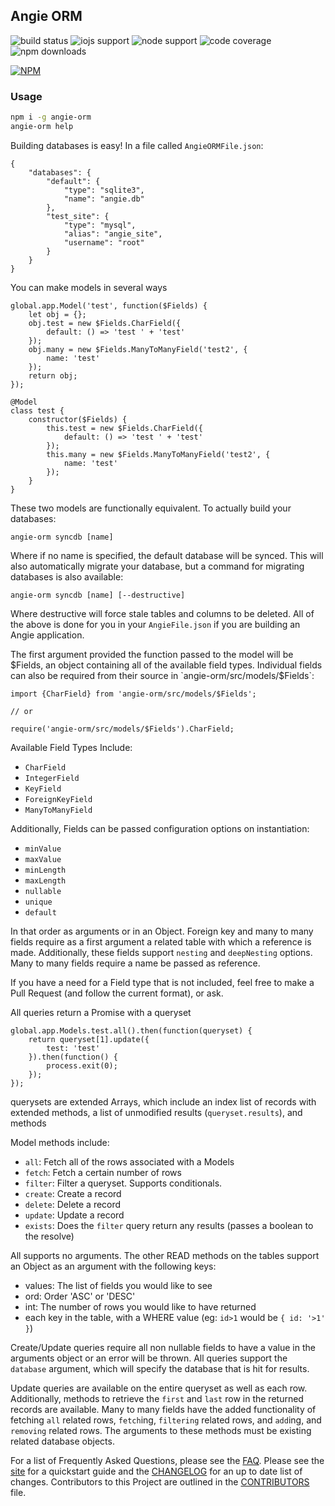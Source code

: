 ## Angie ORM

![build status](https://travis-ci.org/benderTheCrime/angie-orm.svg?branch=master "build status")
![iojs support](https://img.shields.io/badge/iojs-1.7.1+-brightgreen.svg "iojs support")
![node support](https://img.shields.io/badge/node-0.12.0+-brightgreen.svg "node support")
![code coverage](https://rawgit.com/benderTheCrime/angie-orm/master/svg/coverage.svg "code coverage")
![npm downloads](https://img.shields.io/npm/dm/angie-orm.svg "npm downloads")

[![NPM](https://nodei.co/npm/angie-orm.png?downloads=true&downloadRank=true&stars=true)](https://nodei.co/npm/angie-orm/)

### Usage
```bash
npm i -g angie-orm
angie-orm help
```
Building databases is easy! In a file called `AngieORMFile.json`:
```
{
    "databases": {
        "default": {
            "type": "sqlite3",
            "name": "angie.db"
        },
        "test_site": {
            "type": "mysql",
            "alias": "angie_site",
            "username": "root"
        }
    }
}
```
You can make models in several ways
```
global.app.Model('test', function($Fields) {
    let obj = {};
    obj.test = new $Fields.CharField({
        default: () => 'test ' + 'test'
    });
    obj.many = new $Fields.ManyToManyField('test2', {
        name: 'test'
    });
    return obj;
});

@Model
class test {
    constructor($Fields) {
        this.test = new $Fields.CharField({
            default: () => 'test ' + 'test'
        });
        this.many = new $Fields.ManyToManyField('test2', {
            name: 'test'
        });
    }
}
```
These two models are functionally equivalent. To actually build your databases:
```
angie-orm syncdb [name]
```
Where if no name is specified, the default database will be synced. This will also automatically migrate your database, but a command for migrating databases is also available:
```
angie-orm syncdb [name] [--destructive]
```
Where destructive will force stale tables and columns to be deleted. All of the above is done for you in your `AngieFile.json` if you are building an Angie application.

The first argument provided the function passed to the model will be $Fields, an object containing all of the available field types. Individual fields can also be required from their source in `angie-orm/src/models/$Fields`:
```
import {CharField} from 'angie-orm/src/models/$Fields';

// or

require('angie-orm/src/models/$Fields').CharField;
```
Available Field Types Include:
* `CharField`
* `IntegerField`
* `KeyField`
* `ForeignKeyField`
* `ManyToManyField`

Additionally, Fields can be passed configuration options on instantiation:
* `minValue`
* `maxValue`
* `minLength`
* `maxLength`
* `nullable`
* `unique`
* `default`

In that order as arguments or in an Object. Foreign key and many to many fields require as a first argument a related table with which a reference is made. Additionally, these fields support `nesting` and `deepNesting` options. Many to many fields require a name be passed as reference.

If you have a need for a Field type that is not included, feel free to make a Pull Request (and follow the current format), or ask.

All queries return a Promise with a queryset
```
global.app.Models.test.all().then(function(queryset) {
    return queryset[1].update({
        test: 'test'
    }).then(function() {
        process.exit(0);
    });
});
```
querysets are extended Arrays, which include an index list of records with extended methods, a list of unmodified results (`queryset.results`), and methods

Model methods include:
* `all`: Fetch all of the rows associated with a Models
* `fetch`: Fetch a certain number of rows
* `filter`: Filter a queryset. Supports conditionals.
* `create`: Create a record
* `delete`: Delete a record
* `update`: Update a record
* `exists`: Does the `filter` query return any results (passes a boolean to the resolve)

All supports no arguments. The other READ methods on the tables support an Object as an argument with the following keys:
* values: The list of fields you would like to see
* ord: Order 'ASC' or 'DESC'
* int: The number of rows you would like to have returned
* each key in the table, with a WHERE value (eg: `id>1` would be `{ id: '>1' }`)

Create/Update queries require all non nullable fields to have a value in the arguments object or an error will be thrown. All queries support the `database` argument, which will specify the database that is hit for results.

Update queries are available on the entire queryset as well as each row. Additionally, methods to retrieve the `first` and `last` row in the returned records are available. Many to many fields have the added functionality of fetching `all` related rows, `fetch`ing, `filtering` related rows, and `add`ing, and `removing` related rows. The arguments to these methods must be existing related database objects.

For a list of Frequently Asked Questions, please see the [FAQ](https://github.com/benderTheCrime/angie-orm/blob/master/FAQ.md "FAQ"). Please see the [site](http://benderthecrime.github.io/angie "site") for a quickstart guide and the [CHANGELOG](https://github.com/benderTheCrime/angie/blob/master/CHANGELOG.md) for an up to date list of changes. Contributors to this Project are outlined in the [CONTRIBUTORS](https://github.com/benderTheCrime/angie/blob/master/CONTRIBUTORS.md "CONTRIBUTORS") file.
